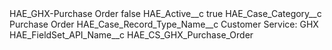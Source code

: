 <?xml version="1.0" encoding="UTF-8"?>
<CustomMetadata xmlns="http://soap.sforce.com/2006/04/metadata" xmlns:xsi="http://www.w3.org/2001/XMLSchema-instance" xmlns:xsd="http://www.w3.org/2001/XMLSchema">
    <label>HAE_GHX-Purchase Order</label>
    <protected>false</protected>
    <values>
        <field>HAE_Active__c</field>
        <value xsi:type="xsd:boolean">true</value>
    </values>
    <values>
        <field>HAE_Case_Category__c</field>
        <value xsi:type="xsd:string">Purchase Order</value>
    </values>
    <values>
        <field>HAE_Case_Record_Type_Name__c</field>
        <value xsi:type="xsd:string">Customer Service: GHX</value>
    </values>
    <values>
        <field>HAE_FieldSet_API_Name__c</field>
        <value xsi:type="xsd:string">HAE_CS_GHX_Purchase_Order</value>
    </values>
</CustomMetadata>
